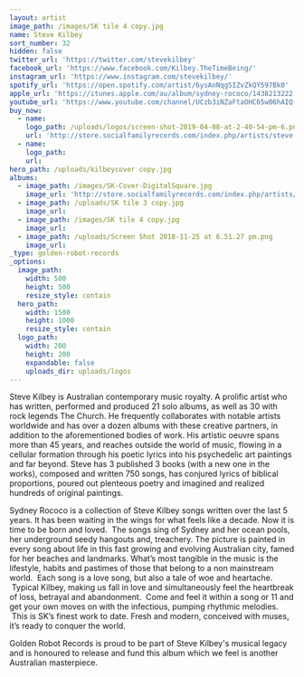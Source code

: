 ```yaml
---
layout: artist
image_path: /images/SK tile 4 copy.jpg
name: Steve Kilbey
sort_number: 32
hidden: false
twitter_url: 'https://twitter.com/stevekilbey'
facebook_url: 'https://www.facebook.com/Kilbey.TheTimeBeing/'
instagram_url: 'https://www.instagram.com/stevekilbey/'
spotify_url: 'https://open.spotify.com/artist/6ysAnNqgSIZvZkQY597Bk0'
apple_url: 'https://itunes.apple.com/au/album/sydney-rococo/1438213222'
youtube_url: 'https://www.youtube.com/channel/UCzb3iNZaFtaOHC65w06hAIQ'
buy_now:
  - name:
    logo_path: /uploads/logos/screen-shot-2019-04-08-at-2-40-54-pm-6.png
    url: 'http://store.socialfamilyrecords.com/index.php/artists/steve-kilbey.html'
  - name:
    logo_path:
    url:
hero_path: /uploads/kilbeycover copy.jpg
albums:
  - image_path: /images/SK-Cover-DigitalSquare.jpg
    image_url: 'http://store.socialfamilyrecords.com/index.php/artists/steve-kilbey.html'
  - image_path: /uploads/SK tile 3 copy.jpg
    image_url:
  - image_path: /images/SK tile 4 copy.jpg
    image_url:
  - image_path: /uploads/Screen Shot 2018-11-25 at 6.51.27 pm.png
    image_url:
_type: golden-robot-records
_options:
  image_path:
    width: 500
    height: 500
    resize_style: contain
  hero_path:
    width: 1500
    height: 1000
    resize_style: contain
  logo_path:
    width: 200
    height: 200
    expandable: false
    uploads_dir: uploads/logos
---
```


Steve Kilbey is Australian contemporary music royalty. A prolific artist who has written, performed and produced 21 solo albums, as well as 30 with rock legends The Church. He frequently collaborates with notable artists worldwide and has over a dozen albums with these creative partners, in addition to the aforementioned bodies of work. His artistic oeuvre spans more than 45 years, and reaches outside the world of music, flowing in a cellular formation through his poetic lyrics into his psychedelic art paintings and far beyond. Steve has 3 published 3 books (with a new one in the works), composed and written 750 songs, has conjured lyrics of biblical proportions, poured out plenteous poetry and imagined and realized hundreds of original paintings.

Sydney Rococo is a collection of Steve Kilbey songs written over the last 5 years. It has been waiting in the wings for what feels like a decade. Now it is time to be born and loved. &nbsp;The songs sing of Sydney and her ocean pools, her underground seedy hangouts and, treachery. The picture is painted in every song about life in this fast growing and evolving Australian city, famed for her beaches and landmarks. What’s most tangible in the music is the lifestyle, habits and pastimes of those that belong to a non mainstream world. &nbsp;Each song is a love song, but also a tale of woe and heartache. &nbsp;Typical Kilbey, making us fall in love and simultaneously feel the heartbreak of loss, betrayal and abandonment. &nbsp;Come and feel it within a song or 11 and get your own moves on with the infectious, pumping rhythmic melodies. &nbsp;This is SK’s finest work to date. Fresh and modern, conceived with muses, it’s ready to conquer the world.

Golden Robot Records is proud to be part of Steve Kilbey's musical legacy and is honoured to release and fund this album which we feel is another Australian masterpiece.